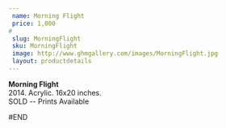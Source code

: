 ```yaml
---
 name: Morning Flight
 price: 1,000
#
 slug: MorningFlight
 sku: MorningFlight
 image: http://www.ghmgallery.com/images/MorningFlight.jpg
 layout: productdetails
---
```

<strong>Morning Flight</strong><br />
 2014. Acrylic. 16x20 inches.<br />
 SOLD -- Prints Available<br />
 
 
 
 
#END